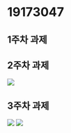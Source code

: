 # 19173047

## 1주차 과제

## 2주차 과제
<img width="" height="" src="./png(과제물제출_19173047 김현지)/2주차과제.png.PNG"></img>
   
## 3주차 과제
<img width="" height="" src="./Png/3주차과제.png"></img>
<img width="" height="" src="./Png/3주차과제2.png"></img>
